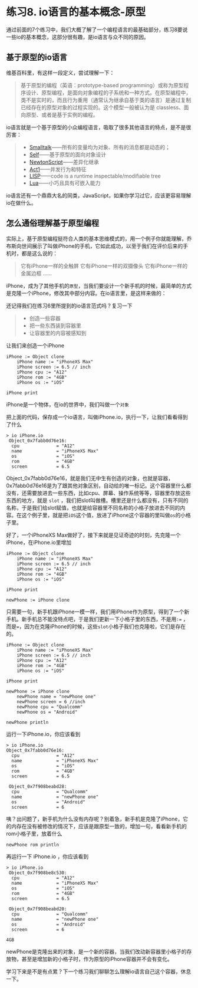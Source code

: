 # 练习8. io语言的基本概念-原型

通过前面的7个练习中，我们大概了解了一个编程语言的最基础部分，练习8要说一些io的基本概念，这部分很有趣，是io语言与众不同的原因。

## 基于原型的io语言

维基百科里，有这样一段定义，尝试理解一下：

> 基于原型的编程（英语：prototype-based programming）或称为原型程序设计、原型编程，是面向对象编程的子系统和一种方式。在原型编程中，类不是实时的，而且行为重用（通常认为继承自基于类的语言）是通过复制已经存在的原型对象的过程实现的。这个模型一般被认为是 classless、面向原型、或者是基于实例的编程。

io语言就是一个基于原型的小众编程语言，吸取了很多其他语言的特点，是不是很厉害：

>   -  [Smalltalk](https://zh.wikipedia.org/wiki/Smalltalk)——所有的变量均为对象、所有的消息都是动态的；
>   -   [Self](https://zh.wikipedia.org/wiki/Self)——基于原型的面向对象设计
>   -   [NewtonScript](https://zh.wikipedia.org/wiki/NewtonScript)——差异化继承
>   -   [Act1](https://zh.wikipedia.org/w/index.php?title=Act1&action=edit&redlink=1)——并发行为和特征
>   -   [LISP](https://zh.wikipedia.org/wiki/LISP)——code is a runtime inspectable/modifiable tree
>   -   [Lua](https://zh.wikipedia.org/wiki/Lua)——小巧且具有可嵌入能力

io语言还有一个鼎鼎大名的同类，JavaScript，如果你学习过它，应该更容易理解io在做什么。

## 怎么通俗理解基于原型编程

实际上，基于原型编程挺符合人类的基本思维模式的，用一个例子你就能理解，乔布斯向世间展示了叫做iPhone的手机，它如此成功，以至于我们在评价后来的手机时，都是这么说的：

> 它有iPhone一样的全触屏
> 它有iPhone一样的双摄像头
> 它有iPhone一样的金属边框
> ……

iPhone，成为了其他手机的`原型`，当我们要设计一个新手机的时候，最简单的方式是克隆一个iPhone，修改其中部分内容。在io语言里，是这样来做的：

还记得我们在练习6里所提到的io语言范式吗？复习一下

> -   创造一些容器
> -   把一些东西装到容器里
> -   让容器里的内容被感知到

让我们来创造一个iPhone

```
iPhone := Object clone
    iPhone name := "iPhoneXS Max"
    iPhone screen := 6.5 // inch
    iPhone cpu := "A12"
    iPhone rom := "4GB"
    iPhone os := "iOS"

iPhone print
```
iPhone是一个物体，在io的世界中，我们叫做一个`对象`

把上面的代码，保存成一个io语言，叫做iPhone.io，执行一下，让我们看看得到了什么

```
> io iPhone.io
 Object_0x7fabb0d76e16:
  cpu              = "A12"
  name             = "iPhoneXS Max"
  os               = "iOS"
  rom              = "4GB"
  screen           = 6.5
```
Object_0x7fabb0d76e16，就是我们无中生有创造的对象，也就是容器，0x7fabb0d76e16是为了跟其他对象区别，自动给的唯一标记。这个容器里什么都没有，还需要放进去一些东西，比如cpu、屏幕、操作系统等等，容器里存放这些东西的地方，就是 `slot` ，我们把slot叫做槽。槽里还是什么都没有，只有不同的名称，于是我们给slot赋值，也就是给容器里不同名称的小格子放进去不同的内容。在这个例子里，就是把`iOS`这个值，放进了iPhone这个容器的里叫做`os`的小格子里。

好了，一个iPhoneXS Max做好了，接下来就是见证奇迹的时刻，先克隆一个iPhone，在iPhone.io里增加

```
iPhone := Object clone
    iPhone name := "iPhoneXS Max"
    iPhone screen := 6.5 // inch
    iPhone cpu := "A12"
    iPhone rom := "4GB"
    iPhone os := "iOS"

iPhone print

newPhone := iPhone clone
```

只需要一句，新手机跟iPhone一模一样，我们用iPhone作为原型，得到了一个新手机。新手机总不能没特点吧，于是我们更新一下小格子里的东西，不是用`:=` ，而是`=`，因为在克隆iPhone的时候，这些`slot`小格子我们也克隆啦，它们是存在的。

```
iPhone := Object clone
    iPhone name := "iPhoneXS Max"
    iPhone screen := 6.5 // inch
    iPhone cpu := "A12"
    iPhone rom := "4GB"
    iPhone os := "iOS"

iPhone print

newPhone := iPhone clone
    newPhone name = "newPhone one"
    newPhone screen = 6 //inch
    newPhone cpu = "Qualcomm"
    newPhone os = "Android"

newPhone println
```

运行一下iPhone.io，你应该看到

```
> io iPhone.io
Object_0x7fabb0d76e16:
  cpu              = "A12"
  name             = "iPhoneXS Max"
  os               = "iOS"
  rom              = "4GB"
  screen           = 6.5

 Object_0x7f908beabd28:
  cpu              = "Qualcomm"
  name             = "newPhone one"
  os               = "Android"
  screen           = 6
```

咦？出问题了，新手机为什么没有内存呢？别着急，新手机是克隆了iPhone，它的内存在没有被修改的情况下，应该是跟原型一致的，增加一句，看看新手机的rom小格子里，放着什么

```
newPhone rom println
```

再运行一下 iPhone.io ，你应该看到

```
> io iPhone.io
 Object_0x7f908be8c530:
  cpu              = "A12"
  name             = "iPhoneXS Max"
  os               = "iOS"
  rom              = "4GB"
  screen           = 6.5

 Object_0x7f908beabd20:
  cpu              = "Qualcomm"
  name             = "newPhone one"
  os               = "Android"
  screen           = 6

4GB
```

newPhone是克隆出来的对象，是一个新的容器，当我们改动新容器里小格子的存放物，甚至是增加新的小格子时，作为原型的iPhone容器并不会有变化。

学习下来是不是有点累？下一个练习我们聊聊怎么理解io语言自己这个容器，休息一下。

